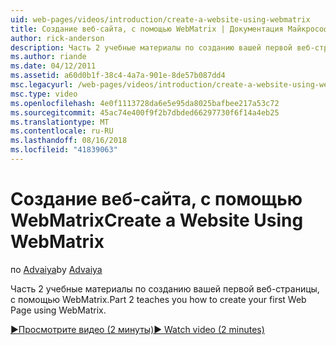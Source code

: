 ```yaml
---
uid: web-pages/videos/introduction/create-a-website-using-webmatrix
title: Создание веб-сайта, с помощью WebMatrix | Документация Майкрософт
author: rick-anderson
description: Часть 2 учебные материалы по созданию вашей первой веб-страницы, с помощью WebMatrix.
ms.author: riande
ms.date: 04/12/2011
ms.assetid: a60d0b1f-38c4-4a7a-901e-8de57b087dd4
msc.legacyurl: /web-pages/videos/introduction/create-a-website-using-webmatrix
msc.type: video
ms.openlocfilehash: 4e0f1113728da6e5e95da8025bafbee217a53c72
ms.sourcegitcommit: 45ac74e400f9f2b7dbded66297730f6f14a4eb25
ms.translationtype: MT
ms.contentlocale: ru-RU
ms.lasthandoff: 08/16/2018
ms.locfileid: "41839063"
---
```

<a name="create-a-website-using-webmatrix"></a><span data-ttu-id="28fa3-103">Создание веб-сайта, с помощью WebMatrix</span><span class="sxs-lookup"><span data-stu-id="28fa3-103">Create a Website Using WebMatrix</span></span>
====================
<span data-ttu-id="28fa3-104">по [Advaiya](https://twitter.com/Advaiyasolns)</span><span class="sxs-lookup"><span data-stu-id="28fa3-104">by [Advaiya](https://twitter.com/Advaiyasolns)</span></span>

<span data-ttu-id="28fa3-105">Часть 2 учебные материалы по созданию вашей первой веб-страницы, с помощью WebMatrix.</span><span class="sxs-lookup"><span data-stu-id="28fa3-105">Part 2 teaches you how to create your first Web Page using WebMatrix.</span></span>

[<span data-ttu-id="28fa3-106">&#9654;Просмотрите видео (2 минуты)</span><span class="sxs-lookup"><span data-stu-id="28fa3-106">&#9654; Watch video (2 minutes)</span></span>](https://channel9.msdn.com/Blogs/ASP-NET-Site-Videos/create-a-website-using-webmatrix)
